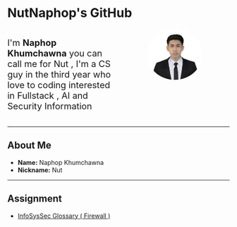 # NutNaphop's GitHub

<div class='box' style="display : flex ; flex-direction : row ; gap : 5px ;">
    <div style="display : flex ; justify-content : center ; flex : 1 ; align-items : center">
        <p style="font-size : 1.25rem">I'm <b>Naphop Khumchawna</b> you can call me for Nut , 
                I'm a CS guy in the third year who love to coding interested in Fullstack , 
                AI and Security Information
        </p>
    </div>
    <div style ="flex : 1">
        <center>
           <img src="./img/IMG_3789.jpeg" style="width : 50% ; border-radius : 50% ; flex : 1" />
        </center>
    </div>
</div>

<!-- ![Naphop](./img/IMG_3789.jpeg) -->

---

## About Me

- **Name:** Naphop Khumchawna
- **Nickname:** Nut

---

## Assignment

- [InfoSysSec Glossary ( Firewall )](https://nutnaphop.github.io/firewall)


<style>
        @media only screen and (max-width: "768px"){
        .box {
            flex-direction: column;
        }
</style>

